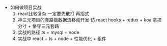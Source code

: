 - 如何做项目实战
  1. react比较复杂 一定要先散打 再招式
  2. 神三元项目的套路做数据流移动开发  仿
    react hooks + redux + koa 
    拿捏分寸 + 恪守三元套路
  3. 实战的路径
    ts + mysql + node 
  4. 实战中
    react + ts + node + 性能优化 + 组件